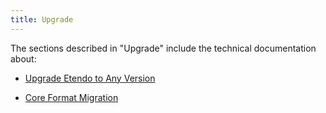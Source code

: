 ```yaml
---
title: Upgrade
---
```

The sections described in "Upgrade" include the technical documentation about:

- [Upgrade Etendo to Any Version](https://docs.etendo.software/en/technical-documentation/etendo-environment/setup-and-upgrade/installation/upgrade-etendo-to-any-version)

- [Core Format Migration](https://docs.etendo.software/en/technical-documentation/etendo-environment/setup-and-upgrade/installation/22q1/core-format-migration)